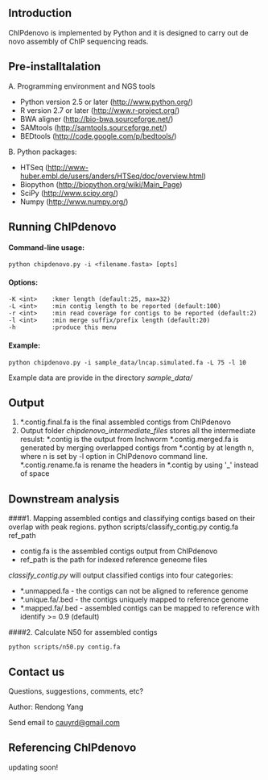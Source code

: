Introduction
------------
ChIPdenovo is implemented by Python and it is designed to carry out de novo assembly of ChIP sequencing reads.

Pre-installtalation
-------------------
A. Programming environment and NGS tools

* Python version 2.5 or later (http://www.python.org/)
* R version 2.7 or later (http://www.r-project.org/)
* BWA aligner (http://bio-bwa.sourceforge.net/)
* SAMtools (http://samtools.sourceforge.net/)
* BEDtools (http://code.google.com/p/bedtools/)

B. Python packages:

* HTSeq (http://www-huber.embl.de/users/anders/HTSeq/doc/overview.html)
* Biopython (http://biopython.org/wiki/Main_Page)
* SciPy (http://www.scipy.org/)
* Numpy (http://www.numpy.org/)

Running ChIPdenovo
------------------
#### Command-line usage:
    python chipdenovo.py -i <filename.fasta> [opts]
#### Options:
	-K <int>    :kmer length (default:25, max=32)
	-L <int>    :min contig length to be reported (default:100)
 	-r <int>    :min read coverage for contigs to be reported (default:2)
 	-l <int>    :min merge suffix/prefix length (default:20)
 	-h          :produce this menu
#### Example:
    python chipdenovo.py -i sample_data/lncap.simulated.fa -L 75 -l 10
Example data are provide in the directory *sample_data/*

Output
------
1. *.contig.final.fa is the final assembled contigs from ChIPdenovo
2.  Output folder *chipdenovo_intermediate_files* stores all the intermediate resulst:
 *.contig is the output from Inchworm
 *.contig.merged.fa is generated by merging overlapped contigs from *.contig by at length n, where n is set by -l option in ChIPdenovo command line.
 *.contig.rename.fa is rename the headers in *.contig by using '_' instead of space

Downstream analysis
-------------------
####1. Mapping assembled contigs and classifying contigs based on their overlap with peak regions. 
    python scripts/classify_contig.py contig.fa ref_path
    
* contig.fa is the assembled contigs output from ChIPdenovo
* ref_path is the path for indexed reference geneome files

*classify_contig.py* will output classified contigs into four categories:

* *.unmapped.fa - the contigs can not be aligned to reference genome
* *.unique.fa/.bed - the contigs uniquely mapped to reference genome
* *.mapped.fa/.bed - assembled contigs can be mapped to reference with identify >= 0.9 (default)

####2. Calculate N50 for assembled contigs

    python scripts/n50.py contig.fa

Contact us
----------
Questions, suggestions, comments, etc?

Author: Rendong Yang

Send email to cauyrd@gmail.com

Referencing ChIPdenovo
----------------------
updating soon!
